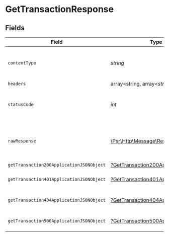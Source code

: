 # GetTransactionResponse


## Fields

| Field                                                                                                        | Type                                                                                                         | Required                                                                                                     | Description                                                                                                  |
| ------------------------------------------------------------------------------------------------------------ | ------------------------------------------------------------------------------------------------------------ | ------------------------------------------------------------------------------------------------------------ | ------------------------------------------------------------------------------------------------------------ |
| `contentType`                                                                                                | *string*                                                                                                     | :heavy_check_mark:                                                                                           | HTTP response content type for this operation                                                                |
| `headers`                                                                                                    | array<string, array<*string*>>                                                                               | :heavy_minus_sign:                                                                                           | N/A                                                                                                          |
| `statusCode`                                                                                                 | *int*                                                                                                        | :heavy_check_mark:                                                                                           | HTTP response status code for this operation                                                                 |
| `rawResponse`                                                                                                | [\Psr\Http\Message\ResponseInterface](https://www.php-fig.org/psr/psr-7/#33-psrhttpmessageresponseinterface) | :heavy_minus_sign:                                                                                           | Raw HTTP response; suitable for custom response parsing                                                      |
| `getTransaction200ApplicationJSONObject`                                                                     | [?GetTransaction200ApplicationJSON](../../models/operations/GetTransaction200ApplicationJSON.md)             | :heavy_minus_sign:                                                                                           | OK                                                                                                           |
| `getTransaction401ApplicationJSONObject`                                                                     | [?GetTransaction401ApplicationJSON](../../models/operations/GetTransaction401ApplicationJSON.md)             | :heavy_minus_sign:                                                                                           | General error response                                                                                       |
| `getTransaction404ApplicationJSONObject`                                                                     | [?GetTransaction404ApplicationJSON](../../models/operations/GetTransaction404ApplicationJSON.md)             | :heavy_minus_sign:                                                                                           | General error response                                                                                       |
| `getTransaction500ApplicationJSONObject`                                                                     | [?GetTransaction500ApplicationJSON](../../models/operations/GetTransaction500ApplicationJSON.md)             | :heavy_minus_sign:                                                                                           | General error response                                                                                       |